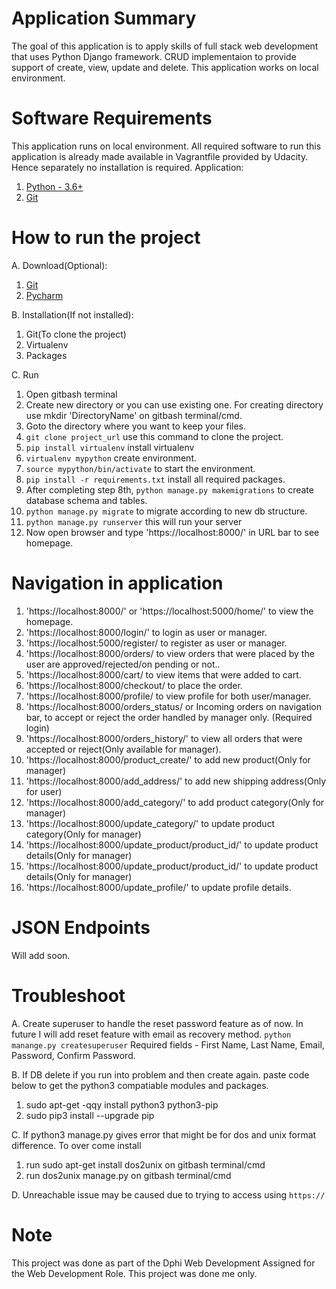 # Application Summary
The goal of this application is to apply skills of full stack web development that uses Python Django framework. CRUD implementaion to provide support of create, view, update and delete. This application works on local environment.
# Software Requirements
This application runs on local environment.
All required software to run this application is already made available in Vagrantfile provided by Udacity. Hence separately no installation is required.
Application:
1. [Python - 3.6+](https://www.python.org/download/releases/3.0/)
4. [Git](https://git-scm.com/download/win)
# How to run the project
A. Download(Optional):
1. [Git](https://git-scm.com/download/win)
2. [Pycharm](https://www.jetbrains.com/pycharm/download/#section=mac)

B. Installation(If not installed):
1. Git(To clone the project)
2. Virtualenv
3. Packages

C. Run
1. Open gitbash terminal
2. Create new directory or you can use existing one. For creating directory use mkdir 'DirectoryName' on gitbash terminal/cmd.
3. Goto the directory where you want to keep your files.
4. ```git clone project_url``` use this command to clone the project.
5. ```pip install virtualenv``` install virtualenv
6. ```virtualenv mypython``` create environment.
7. ```source mypython/bin/activate``` to start the environment.
8. ```pip install -r requirements.txt``` install all required packages.
9. After completing step 8th, ```python manage.py makemigrations``` to create database schema and tables.
10. ```python manage.py migrate``` to migrate according to new db structure.
11. ```python manage.py runserver``` this will run your server
12. Now open browser and type 'https://localhost:8000/' in URL bar to see homepage.

# Navigation in application
1. 'https://localhost:8000/' or 'https://localhost:5000/home/' to view the homepage.
2. 'https://localhost:8000/login/' to login as user or manager.
3. 'https://localhost:5000/register/ to register as user or manager.
4. 'https://localhost:8000/orders/ to view orders that were placed by the user are approved/rejected/on pending or not..
5. 'https://localhost:8000/cart/ to view items that were added to cart.
6. 'https://localhost:8000/checkout/ to place the order.
7. 'https://localhost:8000/profile/ to view profile for both user/manager.
8. 'https://localhost:8000/orders_status/ or Incoming orders on navigation bar, to accept or reject the order handled by manager only. (Required login)
9. 'https://localhost:8000/orders_history/' to view all orders that were accepted or reject(Only available for manager).
10. 'https://localhost:8000/product_create/' to add new product(Only for manager)
11. 'https://localhost:8000/add_address/' to add new shipping address(Only for user)
12. 'https://localhost:8000/add_category/' to add product category(Only for manager)
13. 'https://localhost:8000/update_category/' to update product category(Only for manager)
14. 'https://localhost:8000/update_product/product_id/' to update product details(Only for manager)
15. 'https://localhost:8000/update_product/product_id/' to update product details(Only for manager)
16. 'https://localhost:8000/update_profile/' to update profile details.
# JSON Endpoints
Will add soon.
# Troubleshoot
A. Create superuser to handle the reset password feature as of now. In future I will add reset feature with email as recovery method.
```python manange.py createsuperuser``` Required fields - First Name, Last Name, Email, Password, Confirm Password. 

B. If DB delete if you run into problem and then create again.
paste code below to get the python3 compatiable modules and packages.
1. sudo apt-get -qqy install python3 python3-pip
2. sudo pip3 install --upgrade pip


C. If python3 manage.py gives error that might be for dos and unix format difference. To over come install
1. run sudo apt-get install dos2unix on gitbash terminal/cmd
2. run dos2unix manage.py on gitbash terminal/cmd

D. Unreachable issue may be caused due to trying to access using ```https://``` 

# Note
This project was done as part of the Dphi Web Development Assigned for the Web Development Role. This project was done me only. 
